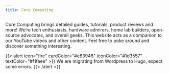 ```yaml
---
title: Core Computing
---
```

Core Computing brings detailed guides, tutorials, product reviews and more! We’re tech enthusiasts, hardware admirers, home lab builders, open-source advocates, and overall geeks. This website acts as a companion to our YouTube videos and other content. Feel free to poke around and discover something interesting.

{{< alert icon="fire" cardColor="#e63946" iconColor="#1d3557" textColor="#f1faee" >}}
We are migrating from Wordpress to Hugo, expect some errors.
{{< /alert >}}
